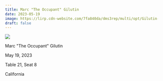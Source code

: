 ```yaml
---
title: Marc "The Occupant" Gilutin
date: 2023-05-19
image: https://lirp.cdn-website.com/7fa840da/dms3rep/multi/opt/Gilutin-1920w.jpg
draft: false
---
```


![](https://lirp.cdn-website.com/7fa840da/dms3rep/multi/opt/Gilutin-1920w.jpg)

Marc "The Occupant" Gilutin

May 19, 2023

Table 21, Seat 8

California
